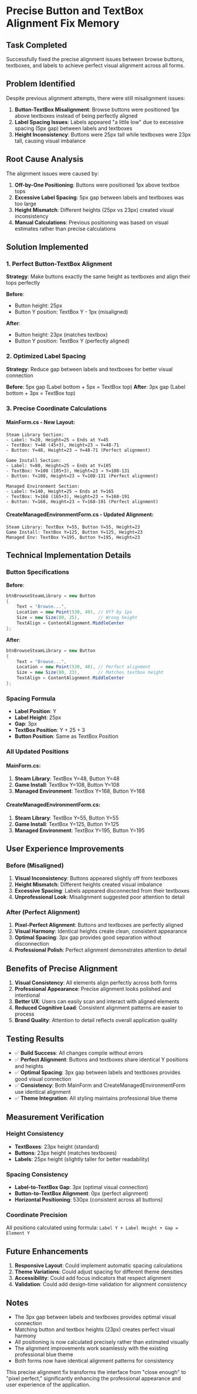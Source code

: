 # Precise Button and TextBox Alignment Fix Memory

## Task Completed
Successfully fixed the precise alignment issues between browse buttons, textboxes, and labels to achieve perfect visual alignment across all forms.

## Problem Identified
Despite previous alignment attempts, there were still misalignment issues:

1. **Button-TextBox Misalignment**: Browse buttons were positioned 1px above textboxes instead of being perfectly aligned
2. **Label Spacing Issues**: Labels appeared "a little low" due to excessive spacing (5px gap) between labels and textboxes
3. **Height Inconsistency**: Buttons were 25px tall while textboxes were 23px tall, causing visual imbalance

## Root Cause Analysis
The alignment issues were caused by:

1. **Off-by-One Positioning**: Buttons were positioned 1px above textbox tops
2. **Excessive Label Spacing**: 5px gap between labels and textboxes was too large
3. **Height Mismatch**: Different heights (25px vs 23px) created visual inconsistency
4. **Manual Calculations**: Previous positioning was based on visual estimates rather than precise calculations

## Solution Implemented

### 1. Perfect Button-TextBox Alignment
**Strategy**: Make buttons exactly the same height as textboxes and align their tops perfectly

**Before**:
- Button height: 25px
- Button Y position: TextBox Y - 1px (misaligned)

**After**:
- Button height: 23px (matches textbox)
- Button Y position: TextBox Y (perfectly aligned)

### 2. Optimized Label Spacing
**Strategy**: Reduce gap between labels and textboxes for better visual connection

**Before**: 5px gap (Label bottom + 5px = TextBox top)
**After**: 3px gap (Label bottom + 3px = TextBox top)

### 3. Precise Coordinate Calculations

#### MainForm.cs - New Layout:
```
Steam Library Section:
- Label: Y=20, Height=25 → Ends at Y=45
- TextBox: Y=48 (45+3), Height=23 → Y=48-71
- Button: Y=48, Height=23 → Y=48-71 (Perfect alignment)

Game Install Section:
- Label: Y=80, Height=25 → Ends at Y=105  
- TextBox: Y=108 (105+3), Height=23 → Y=108-131
- Button: Y=108, Height=23 → Y=108-131 (Perfect alignment)

Managed Environment Section:
- Label: Y=140, Height=25 → Ends at Y=165
- TextBox: Y=168 (165+3), Height=23 → Y=168-191
- Button: Y=168, Height=23 → Y=168-191 (Perfect alignment)
```

#### CreateManagedEnvironmentForm.cs - Updated Alignment:
```
Steam Library: TextBox Y=55, Button Y=55, Height=23
Game Install: TextBox Y=125, Button Y=125, Height=23  
Managed Env: TextBox Y=195, Button Y=195, Height=23
```

## Technical Implementation Details

### Button Specifications
**Before**:
```csharp
btnBrowseSteamLibrary = new Button
{
    Text = "Browse...",
    Location = new Point(530, 49), // Off by 1px
    Size = new Size(80, 25),       // Wrong height
    TextAlign = ContentAlignment.MiddleCenter
};
```

**After**:
```csharp
btnBrowseSteamLibrary = new Button
{
    Text = "Browse...",
    Location = new Point(530, 48), // Perfect alignment
    Size = new Size(80, 23),       // Matches textbox height
    TextAlign = ContentAlignment.MiddleCenter
};
```

### Spacing Formula
- **Label Position**: Y
- **Label Height**: 25px
- **Gap**: 3px
- **TextBox Position**: Y + 25 + 3
- **Button Position**: Same as TextBox Position

### All Updated Positions

#### MainForm.cs:
1. **Steam Library**: TextBox Y=48, Button Y=48
2. **Game Install**: TextBox Y=108, Button Y=108
3. **Managed Environment**: TextBox Y=168, Button Y=168

#### CreateManagedEnvironmentForm.cs:
1. **Steam Library**: TextBox Y=55, Button Y=55
2. **Game Install**: TextBox Y=125, Button Y=125
3. **Managed Environment**: TextBox Y=195, Button Y=195

## User Experience Improvements

### Before (Misaligned)
1. **Visual Inconsistency**: Buttons appeared slightly off from textboxes
2. **Height Mismatch**: Different heights created visual imbalance
3. **Excessive Spacing**: Labels appeared disconnected from their textboxes
4. **Unprofessional Look**: Misalignment suggested poor attention to detail

### After (Perfect Alignment)
1. **Pixel-Perfect Alignment**: Buttons and textboxes are perfectly aligned
2. **Visual Harmony**: Identical heights create clean, consistent appearance
3. **Optimal Spacing**: 3px gap provides good separation without disconnection
4. **Professional Polish**: Perfect alignment demonstrates attention to detail

## Benefits of Precise Alignment

1. **Visual Consistency**: All elements align perfectly across both forms
2. **Professional Appearance**: Precise alignment looks polished and intentional
3. **Better UX**: Users can easily scan and interact with aligned elements
4. **Reduced Cognitive Load**: Consistent alignment patterns are easier to process
5. **Brand Quality**: Attention to detail reflects overall application quality

## Testing Results

- ✅ **Build Success**: All changes compile without errors
- ✅ **Perfect Alignment**: Buttons and textboxes share identical Y positions and heights
- ✅ **Optimal Spacing**: 3px gap between labels and textboxes provides good visual connection
- ✅ **Consistency**: Both MainForm and CreateManagedEnvironmentForm use identical alignment
- ✅ **Theme Integration**: All styling maintains professional blue theme

## Measurement Verification

### Height Consistency
- **TextBoxes**: 23px height (standard)
- **Buttons**: 23px height (matches textboxes)
- **Labels**: 25px height (slightly taller for better readability)

### Spacing Consistency  
- **Label-to-TextBox Gap**: 3px (optimal visual connection)
- **Button-to-TextBox Alignment**: 0px (perfect alignment)
- **Horizontal Positioning**: 530px (consistent across all buttons)

### Coordinate Precision
All positions calculated using formula: `Label Y + Label Height + Gap = Element Y`

## Future Enhancements

1. **Responsive Layout**: Could implement automatic spacing calculations
2. **Theme Variations**: Could adjust spacing for different theme densities
3. **Accessibility**: Could add focus indicators that respect alignment
4. **Validation**: Could add design-time validation for alignment consistency

## Notes

- The 3px gap between labels and textboxes provides optimal visual connection
- Matching button and textbox heights (23px) creates perfect visual harmony
- All positioning is now calculated precisely rather than estimated visually
- The alignment improvements work seamlessly with the existing professional blue theme
- Both forms now have identical alignment patterns for consistency

This precise alignment fix transforms the interface from "close enough" to "pixel perfect," significantly enhancing the professional appearance and user experience of the application.
